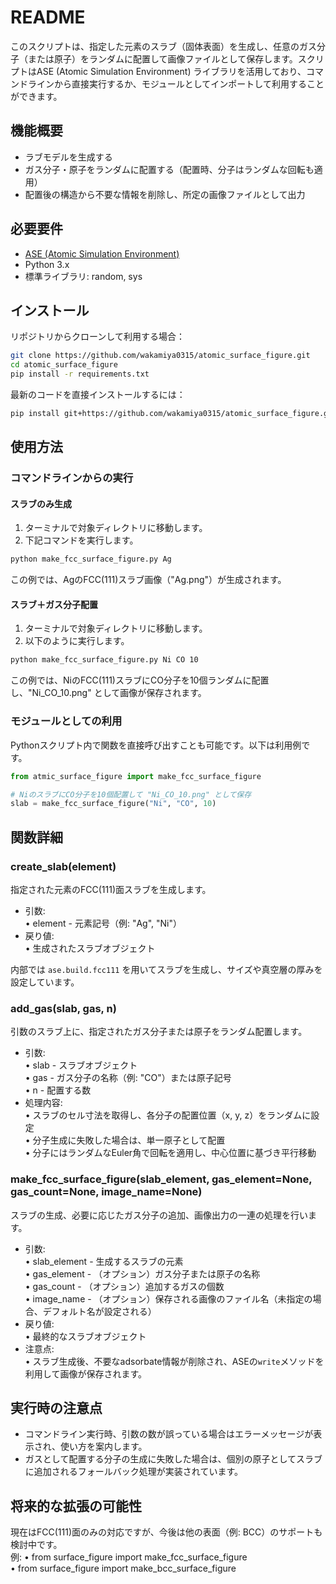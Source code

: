 # README

このスクリプトは、指定した元素のスラブ（固体表面）を生成し、任意のガス分子（または原子）をランダムに配置して画像ファイルとして保存します。スクリプトはASE (Atomic Simulation Environment) ライブラリを活用しており、コマンドラインから直接実行するか、モジュールとしてインポートして利用することができます。

## 機能概要

- ラブモデルを生成する
- ガス分子・原子をランダムに配置する（配置時、分子はランダムな回転も適用）
- 配置後の構造から不要な情報を削除し、所定の画像ファイルとして出力

## 必要要件

- [ASE (Atomic Simulation Environment)](https://wiki.fysik.dtu.dk/ase/)
- Python 3.x
- 標準ライブラリ: random, sys

## インストール

リポジトリからクローンして利用する場合：

```bash
git clone https://github.com/wakamiya0315/atomic_surface_figure.git
cd atomic_surface_figure
pip install -r requirements.txt
```

最新のコードを直接インストールするには：

```bash
pip install git+https://github.com/wakamiya0315/atomic_surface_figure.git
```

## 使用方法

### コマンドラインからの実行

#### スラブのみ生成
1. ターミナルで対象ディレクトリに移動します。
2. 下記コマンドを実行します。

```bash
python make_fcc_surface_figure.py Ag
```

この例では、AgのFCC(111)スラブ画像（"Ag.png"）が生成されます。

#### スラブ＋ガス分子配置
1. ターミナルで対象ディレクトリに移動します。
2. 以下のように実行します。

```bash
python make_fcc_surface_figure.py Ni CO 10
```

この例では、NiのFCC(111)スラブにCO分子を10個ランダムに配置し、"Ni_CO_10.png" として画像が保存されます。

### モジュールとしての利用

Pythonスクリプト内で関数を直接呼び出すことも可能です。以下は利用例です。

```python
from atmic_surface_figure import make_fcc_surface_figure

# NiのスラブにCO分子を10個配置して "Ni_CO_10.png" として保存
slab = make_fcc_surface_figure("Ni", "CO", 10)
```

## 関数詳細

### create_slab(element)

指定された元素のFCC(111)面スラブを生成します。  
- 引数:  
    • element - 元素記号（例: "Ag", "Ni"）  
- 戻り値:  
    • 生成されたスラブオブジェクト  

内部では `ase.build.fcc111` を用いてスラブを生成し、サイズや真空層の厚みを設定しています。

### add_gas(slab, gas, n)

引数のスラブ上に、指定されたガス分子または原子をランダム配置します。  
- 引数:  
    • slab - スラブオブジェクト  
    • gas - ガス分子の名称（例: "CO"）または原子記号  
    • n - 配置する数  
- 処理内容:  
    • スラブのセル寸法を取得し、各分子の配置位置（x, y, z）をランダムに設定  
    • 分子生成に失敗した場合は、単一原子として配置  
    • 分子にはランダムなEuler角で回転を適用し、中心位置に基づき平行移動  

### make_fcc_surface_figure(slab_element, gas_element=None, gas_count=None, image_name=None)

スラブの生成、必要に応じたガス分子の追加、画像出力の一連の処理を行います。  
- 引数:  
    • slab_element - 生成するスラブの元素  
    • gas_element - （オプション）ガス分子または原子の名称  
    • gas_count - （オプション）追加するガスの個数  
    • image_name - （オプション）保存される画像のファイル名（未指定の場合、デフォルト名が設定される）  
- 戻り値:  
    • 最終的なスラブオブジェクト  
- 注意点:  
    • スラブ生成後、不要なadsorbate情報が削除され、ASEの`write`メソッドを利用して画像が保存されます。

## 実行時の注意点

- コマンドライン実行時、引数の数が誤っている場合はエラーメッセージが表示され、使い方を案内します。
- ガスとして配置する分子の生成に失敗した場合は、個別の原子としてスラブに追加されるフォールバック処理が実装されています。

## 将来的な拡張の可能性

現在はFCC(111)面のみの対応ですが、今後は他の表面（例: BCC）のサポートも検討中です。  
例:
• from surface_figure import make_fcc_surface_figure  
• from surface_figure import make_bcc_surface_figure

